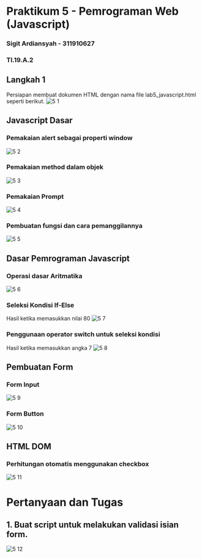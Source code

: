 # Praktikum 5 - Pemrograman Web (Javascript)

### Sigit Ardiansyah - 311910627

### TI.19.A.2

## Langkah 1
Persiapan membuat dokumen HTML dengan nama file lab5_javascript.html seperti berikut. 
![5 1](https://user-images.githubusercontent.com/56240134/116088012-a4e56100-a6cb-11eb-9d37-6f4b954b3f1a.png)

## Javascript Dasar

### Pemakaian alert sebagai properti window
![5 2](https://user-images.githubusercontent.com/56240134/116087919-8bdcb000-a6cb-11eb-9bfb-053788169b7b.png)

### Pemakaian method dalam objek 
![5 3](https://user-images.githubusercontent.com/56240134/116087923-8c754680-a6cb-11eb-99e1-a34cb2b540b7.png)

### Pemakaian Prompt
![5 4](https://user-images.githubusercontent.com/56240134/116087924-8d0ddd00-a6cb-11eb-89f8-02a0f908697b.png)

### Pembuatan fungsi dan cara pemanggilannya
![5 5](https://user-images.githubusercontent.com/56240134/116087928-8e3f0a00-a6cb-11eb-846a-b2ca5f361b3f.png)

## Dasar Pemrograman Javascript

### Operasi dasar Aritmatika
![5 6](https://user-images.githubusercontent.com/56240134/116087932-8ed7a080-a6cb-11eb-9522-0fb1e65ce090.png)

### Seleksi Kondisi If-Else
Hasil ketika memasukkan nilai 80
![5 7](https://user-images.githubusercontent.com/56240134/116087936-8f703700-a6cb-11eb-9ebe-064f511d86b0.png)

### Penggunaan operator switch untuk seleksi kondisi 
Hasil ketika memasukkan angka 7
![5 8](https://user-images.githubusercontent.com/56240134/116087943-9008cd80-a6cb-11eb-930c-2cf2832c54fd.png)

## Pembuatan Form

### Form Input
![5 9](https://user-images.githubusercontent.com/56240134/116087947-90a16400-a6cb-11eb-98d8-4a051611aaca.png)

### Form Button
![5 10](https://user-images.githubusercontent.com/56240134/116087951-9139fa80-a6cb-11eb-8554-dedf5dd7faf4.png)

## HTML DOM

### Perhitungan otomatis menggunakan checkbox
![5 11](https://user-images.githubusercontent.com/56240134/116087953-926b2780-a6cb-11eb-9495-ec83ee60a8a3.png)

# Pertanyaan dan Tugas
## 1. Buat script untuk melakukan validasi isian form.
![5 12](https://user-images.githubusercontent.com/56240134/116090425-0dcdd880-a6ce-11eb-9919-2b9c3898dbaf.png)
